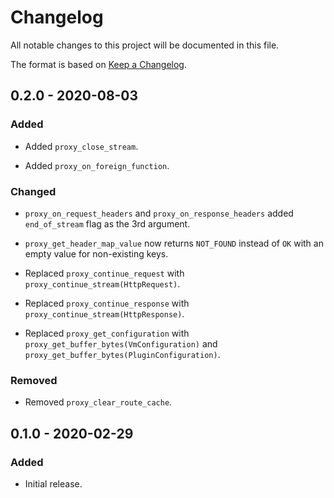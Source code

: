 # Changelog

All notable changes to this project will be documented in this file.

The format is based on [Keep a Changelog](https://keepachangelog.com/en/1.0.0/).

## 0.2.0 - 2020-08-03

### Added

- Added `proxy_close_stream`.

- Added `proxy_on_foreign_function`.

### Changed

- `proxy_on_request_headers` and `proxy_on_response_headers` added `end_of_stream`
  flag as the 3rd argument.

- `proxy_get_header_map_value` now returns `NOT_FOUND` instead of `OK` with
  an empty value for non-existing keys.

- Replaced `proxy_continue_request` with `proxy_continue_stream(HttpRequest)`.

- Replaced `proxy_continue_response` with `proxy_continue_stream(HttpResponse)`.

- Replaced `proxy_get_configuration` with `proxy_get_buffer_bytes(VmConfiguration)`
  and `proxy_get_buffer_bytes(PluginConfiguration)`.

### Removed

- Removed `proxy_clear_route_cache`.

## 0.1.0 - 2020-02-29

### Added

- Initial release.
